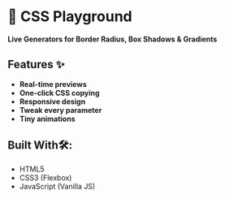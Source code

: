 # 🎨 CSS Playground  
**Live Generators for Border Radius, Box Shadows & Gradients**

## Features ✨
- **Real-time previews**  
- **One-click CSS copying**  
- **Responsive design**  
- **Tweak every parameter**
- **Tiny animations**

## Built With🛠️:
- HTML5
- CSS3 (Flexbox)
- JavaScript (Vanilla JS)
